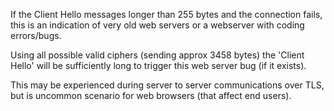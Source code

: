 If the Client Hello messages longer than 255 bytes and the connection fails, this is an indication of very old web servers or a webserver with coding errors/bugs.

Using all possible valid ciphers (sending approx 3458 bytes) the 'Client Hello' will be sufficiently long to trigger this web server bug (if it exists).

This may be experienced during server to server communications over TLS, but is uncommon scenario for web browsers (that affect end users).